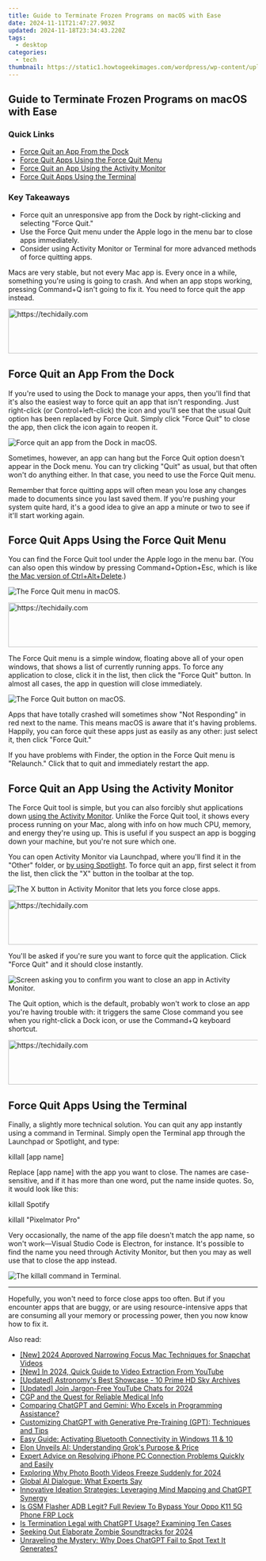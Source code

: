 ```yaml
---
title: Guide to Terminate Frozen Programs on macOS with Ease
date: 2024-11-11T21:47:27.903Z
updated: 2024-11-18T23:34:43.220Z
tags:
  - desktop
categories:
  - tech
thumbnail: https://static1.howtogeekimages.com/wordpress/wp-content/uploads/2024/04/macbook-displaying-the-force-quit-applications-window.jpg
---
```


## Guide to Terminate Frozen Programs on macOS with Ease

### Quick Links

* [Force Quit an App From the Dock](https://extra-tips.techidaily.com/drive-dynamics-compiling-the-top-10-windows-and-mac-srt-mods/)
* [Force Quit Apps Using the Force Quit Menu](https://apple-account.techidaily.com/in-2024-apple-id-locked-for-security-reasons-on-iphone-13-pro-find-the-best-solution-here-by-drfone-ios/)
* [Force Quit an App Using the Activity Monitor](https://techidaily.com/how-to-get-out-of-recovery-on-apple-iphone-12-pro-max-drfone-by-drfone-ios-system-repair-ios-system-repair/)
* [Force Quit Apps Using the Terminal](https://some-knowledge.techidaily.com/in-2024-in-depth-analysis-av1-versus-vp9-video-encoding/)

### Key Takeaways

* Force quit an unresponsive app from the Dock by right-clicking and selecting "Force Quit."
* Use the Force Quit menu under the Apple logo in the menu bar to close apps immediately.
* Consider using Activity Monitor or Terminal for more advanced methods of force quitting apps.

 Macs are very stable, but not every Mac app is. Every once in a while, something you're using is going to crash. And when an app stops working, pressing Command+Q isn't going to fix it. You need to force quit the app instead.

<!-- affiliate ads begin -->
<a href="https://ephamedtechinc.pxf.io/c/5597632/2137218/26400" target="_top" id="2137218">
  <img src="//a.impactradius-go.com/display-ad/26400-2137218" border="0" alt="https://techidaily.com" width="728" height="90"/>
</a>
<img height="0" width="0" src="https://ephamedtechinc.pxf.io/i/5597632/2137218/26400" style="position:absolute;visibility:hidden;" border="0" />
<!-- affiliate ads end -->

##  Force Quit an App From the Dock

 If you're used to using the Dock to manage your apps, then you'll find that it's also the easiest way to force quit an app that isn't responding. Just right-click (or Control+left-click) the icon and you'll see that the usual Quit option has been replaced by Force Quit. Simply click "Force Quit" to close the app, then click the icon again to reopen it.

![Force quit an app from the Dock in macOS.](https://static1.howtogeekimages.com/wordpress/wp-content/uploads/2024/04/force-quit-an-app-from-the-dock-in-macos.png) 

 Sometimes, however, an app can hang but the Force Quit option doesn't appear in the Dock menu. You can try clicking "Quit" as usual, but that often won't do anything either. In that case, you need to use the Force Quit menu.

 Remember that force quitting apps will often mean you lose any changes made to documents since you last saved them. If you're pushing your system quite hard, it's a good idea to give an app a minute or two to see if it'll start working again.

##  Force Quit Apps Using the Force Quit Menu

 You can find the Force Quit tool under the Apple logo in the menu bar. (You can also open this window by pressing Command+Option+Esc, which is like [the Mac version of Ctrl+Alt+Delete](https://facebook-video-footage.techidaily.com/new-in-2024-a-comprehensible-walkthrough-finding-your-youtube-remarks/).)

![The Force Quit menu in macOS.](https://static1.howtogeekimages.com/wordpress/wp-content/uploads/2024/04/the-force-quit-menu-in-macos.jpeg) 

<!-- affiliate ads begin -->
<a href="https://appsumo.8odi.net/c/5597632/1062450/7443" target="_top" id="1062450">
  <img src="//a.impactradius-go.com/display-ad/7443-1062450" border="0" alt="https://techidaily.com" width="600" height="90"/>
</a>
<img height="0" width="0" src="https://appsumo.8odi.net/i/5597632/1062450/7443" style="position:absolute;visibility:hidden;" border="0" />
<!-- affiliate ads end -->

 The Force Quit menu is a simple window, floating above all of your open windows, that shows a list of currently running apps. To force any application to close, click it in the list, then click the "Force Quit" button. In almost all cases, the app in question will close immediately.

![The Force Quit button on macOS.](https://static1.howtogeekimages.com/wordpress/wp-content/uploads/2024/04/the-force-quit-button-on-macos.png) 

 Apps that have totally crashed will sometimes show "Not Responding" in red next to the name. This means macOS is aware that it's having problems. Happily, you can force quit these apps just as easily as any other: just select it, then click "Force Quit."

 If you have problems with Finder, the option in the Force Quit menu is "Relaunch." Click that to quit and immediately restart the app.

##  Force Quit an App Using the Activity Monitor

 The Force Quit tool is simple, but you can also forcibly shut applications down [using the Activity Monitor](https://android-unlock.techidaily.com/in-2024-full-guide-to-unlock-your-motorola-moto-g-5g-2023-by-drfone-android/). Unlike the Force Quit tool, it shows every process running on your Mac, along with info on how much CPU, memory, and energy they're using up. This is useful if you suspect an app is bogging down your machine, but you're not sure which one.

 You can open Activity Monitor via Launchpad, where you'll find it in the "Other" folder, or [by using Spotlight](https://review-topics.techidaily.com/possible-solutions-to-restore-deleted-pictures-from-infinix-hot-40i-by-fonelab-android-recover-pictures/). To force quit an app, first select it from the list, then click the "X" button in the toolbar at the top.

![The X button in Activity Monitor that lets you force close apps.](https://static1.howtogeekimages.com/wordpress/wp-content/uploads/2024/04/the-x-button-in-activity-monitor-that-lets-you-force-close-apps.png) 

<!-- affiliate ads begin -->
<a href="https://zebaoaffiliateprogram.pxf.io/c/5597632/2137976/21526" target="_top" id="2137976">
  <img src="//a.impactradius-go.com/display-ad/21526-2137976" border="0" alt="https://techidaily.com" width="728" height="90"/>
</a>
<img height="0" width="0" src="https://zebaoaffiliateprogram.pxf.io/i/5597632/2137976/21526" style="position:absolute;visibility:hidden;" border="0" />
<!-- affiliate ads end -->

 You'll be asked if you're sure you want to force quit the application. Click "Force Quit" and it should close instantly.

![Screen asking you to confirm you want to close an app in Activity Monitor.](https://static1.howtogeekimages.com/wordpress/wp-content/uploads/2024/04/screen-asking-you-to-confirm-you-want-to-close-an-app-in-activity-monitor.png) 

 The Quit option, which is the default, probably won't work to close an app you're having trouble with: it triggers the same Close command you see when you right-click a Dock icon, or use the Command+Q keyboard shortcut.

<!-- affiliate ads begin -->
<a href="https://versadesk.pxf.io/c/5597632/1815679/21290" target="_top" id="1815679">
  <img src="//a.impactradius-go.com/display-ad/21290-1815679" border="0" alt="https://techidaily.com" width="728" height="90"/>
</a>
<img height="0" width="0" src="https://versadesk.pxf.io/i/5597632/1815679/21290" style="position:absolute;visibility:hidden;" border="0" />
<!-- affiliate ads end -->

##  Force Quit Apps Using the Terminal

 Finally, a slightly more technical solution. You can quit any app instantly using a command in Terminal. Simply open the Terminal app through the Launchpad or Spotlight, and type:

killall [app name]

 Replace \[app name\] with the app you want to close. The names are case-sensitive, and if it has more than one word, put the name inside quotes. So, it would look like this:

killall Spotify

killall "Pixelmator Pro"

 Very occasionally, the name of the app file doesn't match the app name, so won't work—Visual Studio Code is Electron, for instance. It's possible to find the name you need through Activity Monitor, but then you may as well use that to close the app instead.

![The killall command in Terminal.](https://static1.howtogeekimages.com/wordpress/wp-content/uploads/2024/04/the-killall-command-in-terminal.png) 

---

 Hopefully, you won't need to force close apps too often. But if you encounter apps that are buggy, or are using resource-intensive apps that are consuming all your memory or processing power, then you now know how to fix it.

<ins class="adsbygoogle"
     style="display:block"
     data-ad-format="autorelaxed"
     data-ad-client="ca-pub-7571918770474297"
     data-ad-slot="1223367746"></ins>

<ins class="adsbygoogle"
     style="display:block"
     data-ad-client="ca-pub-7571918770474297"
     data-ad-slot="8358498916"
     data-ad-format="auto"
     data-full-width-responsive="true"></ins>

<span class="atpl-alsoreadstyle">Also read:</span>
<div><ul>
<li><a href="https://snapchat-videos.techidaily.com/new-2024-approved-narrowing-focus-mac-techniques-for-snapchat-videos/"><u>[New] 2024 Approved Narrowing Focus Mac Techniques for Snapchat Videos</u></a></li>
<li><a href="https://youtube-data.techidaily.com/n-2024-quick-guide-to-video-extraction-from-youtube/"><u>[New] In 2024, Quick Guide to Video Extraction From YouTube</u></a></li>
<li><a href="https://extra-information.techidaily.com/updated-astronomys-best-showcase-10-prime-hd-sky-archives/"><u>[Updated] Astronomy's Best Showcase - 10 Prime HD Sky Archives</u></a></li>
<li><a href="https://youtube-tips.techidaily.com/ed-join-jargon-free-youtube-chats-for-2024/"><u>[Updated] Join Jargon-Free YouTube Chats for 2024</u></a></li>
<li><a href="https://tech-haven.techidaily.com/cgp-and-the-quest-for-reliable-medical-info/"><u>CGP and the Quest for Reliable Medical Info</u></a></li>
<li><a href="https://tech-haven.techidaily.com/comparing-chatgpt-and-gemini-who-excels-in-programming-assistance/"><u>Comparing ChatGPT and Gemini: Who Excels in Programming Assistance?</u></a></li>
<li><a href="https://tech-haven.techidaily.com/customizing-chatgpt-with-generative-pre-training-gpt-techniques-and-tips/"><u>Customizing ChatGPT with Generative Pre-Training (GPT): Techniques and Tips</u></a></li>
<li><a href="https://win-howtos.techidaily.com/1723202589684-easy-guide-activating-bluetooth-connectivity-in-windows-11-and-10/"><u>Easy Guide: Activating Bluetooth Connectivity in Windows 11 & 10</u></a></li>
<li><a href="https://tech-haven.techidaily.com/elon-unveils-ai-understanding-groks-purpose-and-price/"><u>Elon Unveils AI: Understanding Grok's Purpose & Price</u></a></li>
<li><a href="https://fox-that.techidaily.com/expert-advice-on-resolving-iphone-pc-connection-problems-quickly-and-easily/"><u>Expert Advice on Resolving iPhone PC Connection Problems Quickly and Easily</u></a></li>
<li><a href="https://some-techniques.techidaily.com/exploring-why-photo-booth-videos-freeze-suddenly-for-2024/"><u>Exploring Why Photo Booth Videos Freeze Suddenly for 2024</u></a></li>
<li><a href="https://tech-haven.techidaily.com/global-ai-dialogue-what-experts-say/"><u>Global AI Dialogue: What Experts Say</u></a></li>
<li><a href="https://tech-haven.techidaily.com/innovative-ideation-strategies-leveraging-mind-mapping-and-chatgpt-synergy/"><u>Innovative Ideation Strategies: Leveraging Mind Mapping and ChatGPT Synergy</u></a></li>
<li><a href="https://android-frp.techidaily.com/is-gsm-flasher-adb-legit-full-review-to-bypass-your-oppo-k11-5g-phone-frp-lock-by-drfone-android/"><u>Is GSM Flasher ADB Legit? Full Review To Bypass Your Oppo K11 5G Phone FRP Lock</u></a></li>
<li><a href="https://tech-haven.techidaily.com/is-termination-legal-with-chatgpt-usage-examining-ten-cases/"><u>Is Termination Legal with ChatGPT Usage? Examining Ten Cases</u></a></li>
<li><a href="https://sound-optimizing.techidaily.com/seeking-out-elaborate-zombie-soundtracks-for-2024/"><u>Seeking Out Elaborate Zombie Soundtracks for 2024</u></a></li>
<li><a href="https://tech-haven.techidaily.com/unraveling-the-mystery-why-does-chatgpt-fail-to-spot-text-it-generates/"><u>Unraveling the Mystery: Why Does ChatGPT Fail to Spot Text It Generates?</u></a></li>
</ul></div>

